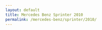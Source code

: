 ```yaml
---
layout: default
title: Mercedes Benz Sprinter 2010
permalink: /mercedes-benz/sprinter/2010/
---
```

